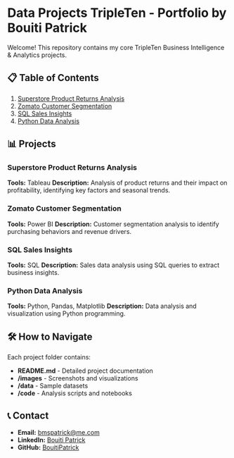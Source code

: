 # Data Projects TripleTen - Portfolio by Bouiti Patrick

Welcome! This repository contains my core TripleTen Business Intelligence & Analytics projects.

## 📋 Table of Contents
1. [Superstore Product Returns Analysis](https://github.com/BouitiPatrick/Data_projects_TripleTen/tree/main/01_superstore_product_returns)
2. [Zomato Customer Segmentation](https://github.com/BouitiPatrick/Data_projects_TripleTen/tree/main/02_Zomato_Customer_segmentation)
3. [SQL Sales Insights](https://github.com/BouitiPatrick/Data_projects_TripleTen/tree/main/03_SQL_Sales_Insights)
4. [Python Data Analysis](./04-python-data-analysis/README.md)

## 📊 Projects

### Superstore Product Returns Analysis
**Tools:** Tableau
**Description:** Analysis of product returns and their impact on profitability, identifying key factors and seasonal trends.

### Zomato Customer Segmentation
**Tools:** Power BI
**Description:** Customer segmentation analysis to identify purchasing behaviors and revenue drivers.

### SQL Sales Insights
**Tools:** SQL
**Description:** Sales data analysis using SQL queries to extract business insights.

### Python Data Analysis
**Tools:** Python, Pandas, Matplotlib
**Description:** Data analysis and visualization using Python programming.

## 🛠 How to Navigate
Each project folder contains:
- **README.md** - Detailed project documentation
- **/images** - Screenshots and visualizations
- **/data** - Sample datasets
- **/code** - Analysis scripts and notebooks

## 📞 Contact
- **Email:** bmspatrick@me.com
- **LinkedIn:** [Bouiti Patrick](https://linkedin.com/in/bouiti-patrick)
- **GitHub:** [BouitiPatrick](https://github.com/BouitiPatrick)
